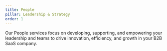 ```yaml
---
title: People
pillar: Leadership & Strategy
order: 1
---
```

Our People services focus on developing, supporting, and empowering your leadership and teams to drive innovation, efficiency, and growth in your B2B SaaS company.
